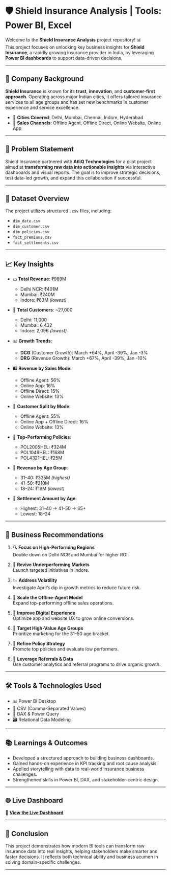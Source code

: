# 🛡️ Shield Insurance Analysis | Tools: Power BI, Excel

Welcome to the **Shield Insurance Analysis** project repository! 📊  
This project focuses on unlocking key business insights for **Shield Insurance**, a rapidly growing insurance provider in India, by leveraging **Power BI dashboards** to support data-driven decisions.

---

## 🧭 Company Background

**Shield Insurance** is known for its **trust**, **innovation**, and **customer-first approach**. Operating across major Indian cities, it offers tailored insurance services to all age groups and has set new benchmarks in customer experience and service excellence.

- 📍 **Cities Covered**: Delhi, Mumbai, Chennai, Indore, Hyderabad  
- 🛒 **Sales Channels**: Offline Agent, Offline Direct, Online Website, Online App

---

## 🎯 Problem Statement

Shield Insurance partnered with **AtliQ Technologies** for a pilot project aimed at **transforming raw data into actionable insights** via interactive dashboards and visual reports. The goal is to improve strategic decisions, test data-led growth, and expand this collaboration if successful.

---

## 💾 Dataset Overview

The project utilizes structured `.csv` files, including:

- `dim_date.csv`  
- `dim_customer.csv`  
- `dim_policies.csv`  
- `fact_premiums.csv`  
- `fact_settlements.csv`

---

## 📈 Key Insights

- 💵 **Total Revenue**: ₹989M  
   - Delhi NCR: ₹401M  
   - Mumbai: ₹240M  
   - Indore: ₹83M *(lowest)*

- 👥 **Total Customers**: ~27,000  
   - Delhi: 11,000  
   - Mumbai: 6,432  
   - Indore: 2,096 *(lowest)*

- 📊 **Growth Trends**:
   - **DCG** (Customer Growth): March +64%, April -39%, Jan -3%
   - **DRG** (Revenue Growth): March +67%, April -39%, Jan -10%

- 🛍️ **Revenue by Sales Mode**:
   - Offline Agent: 56%  
   - Online App: 16%  
   - Offline Direct: 15%  
   - Online Website: 13%

- 📱 **Customer Split by Mode**:
   - Offline Agent: 55%  
   - Online App + Offline Direct: 16%  
   - Online Website: 13%

- 🧾 **Top-Performing Policies**:
   - POL2005HEL: ₹324M  
   - POL1048HEL: ₹168M  
   - POL4321HEL: ₹25M

- 👤 **Revenue by Age Group**:
   - 31–40: ₹335M *(highest)*  
   - 41–50: ₹210M  
   - 18–24: ₹19M *(lowest)*

- 💸 **Settlement Amount by Age**:
   - Highest: 31–40 → 41–50 → 65+  
   - Lowest: 18–24

---

## 📌 Business Recommendations

1. 🔍 **Focus on High-Performing Regions**  
   Double down on Delhi NCR and Mumbai for higher ROI.

2. 🌱 **Revive Underperforming Markets**  
   Launch targeted initiatives in Indore.

3. 📉 **Address Volatility**  
   Investigate April’s dip in growth metrics to reduce future risk.

4. 💼 **Scale the Offline-Agent Model**  
   Expand top-performing offline sales operations.

5. 📲 **Improve Digital Experience**  
   Optimize app and website UX to grow online conversions.

6. 🎯 **Target High-Value Age Groups**  
   Prioritize marketing for the 31–50 age bracket.

7. 🧾 **Refine Policy Strategy**  
   Promote top policies and evaluate low performers.

8. 🤝 **Leverage Referrals & Data**  
   Use customer analytics and referral programs to drive organic growth.

---

## 🛠️ Tools & Technologies Used

- 📊 Power BI Desktop  
- 📁 CSV (Comma-Separated Values)  
- 🧠 DAX & Power Query  
- 🗃️ Relational Data Modeling

---

## 📚 Learnings & Outcomes

- Developed a structured approach to building business dashboards.
- Gained hands-on experience in KPI tracking and root cause analysis.
- Applied storytelling with data to real-world insurance business challenges.
- Strengthened skills in Power BI, DAX, and stakeholder-centric design.

---

## 🌐 Live Dashboard
🔗 **[View the Live Dashboard](https://app.powerbi.com/view?r=eyJrIjoiYzY3NzEyNDMtNjY2ZS00YThjLWFlODEtZmFkNDY4M2VmMTdhIiwidCI6ImM2ZTU0OWIzLTVmNDUtNDAzMi1hYWU5LWQ0MjQ0ZGM1YjJjNCJ9)** 


---

## 🏁 Conclusion

This project demonstrates how modern BI tools can transform raw insurance data into real insights, helping stakeholders make smarter and faster decisions. It reflects both technical ability and business acumen in solving domain-specific challenges.

---
